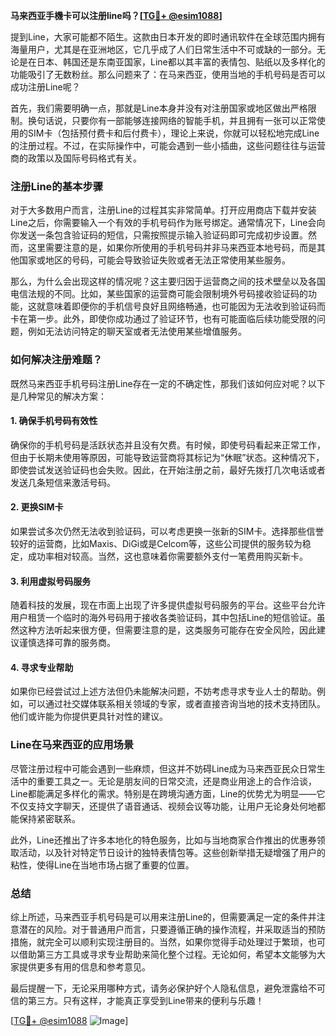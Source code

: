 **马来西亚手機卡可以注册line吗？[[TG💪+ @esim1088](https://t.me/s/esim1088)]**

提到Line，大家可能都不陌生。这款由日本开发的即时通讯软件在全球范围内拥有海量用户，尤其是在亚洲地区，它几乎成了人们日常生活中不可或缺的一部分。无论是在日本、韩国还是东南亚国家，Line都以其丰富的表情包、贴纸以及多样化的功能吸引了无数粉丝。那么问题来了：在马来西亚，使用当地的手机号码是否可以成功注册Line呢？

首先，我们需要明确一点，那就是Line本身并没有对注册国家或地区做出严格限制。换句话说，只要你有一部能够连接网络的智能手机，并且拥有一张可以正常使用的SIM卡（包括预付费卡和后付费卡），理论上来说，你就可以轻松地完成Line的注册过程。不过，在实际操作中，可能会遇到一些小插曲，这些问题往往与运营商的政策以及国际号码格式有关。

### 注册Line的基本步骤

对于大多数用户而言，注册Line的过程其实非常简单。打开应用商店下载并安装Line之后，你需要输入一个有效的手机号码作为账号绑定。通常情况下，Line会向你发送一条包含验证码的短信，只需按照提示输入验证码即可完成初步设置。然而，这里需要注意的是，如果你所使用的手机号码并非马来西亚本地号码，而是其他国家或地区的号码，可能会导致验证失败或者无法正常使用某些服务。

那么，为什么会出现这样的情况呢？这主要归因于运营商之间的技术壁垒以及各国电信法规的不同。比如，某些国家的运营商可能会限制境外号码接收验证码的功能，这就意味着即便你的手机信号良好且网络畅通，也可能因为无法收到验证码而卡在第一步。此外，即使你成功通过了验证环节，也有可能面临后续功能受限的问题，例如无法访问特定的聊天室或者无法使用某些增值服务。

### 如何解决注册难题？

既然马来西亚手机号码注册Line存在一定的不确定性，那我们该如何应对呢？以下是几种常见的解决方案：

#### 1. 确保手机号码有效性
确保你的手机号码是活跃状态并且没有欠费。有时候，即使号码看起来正常工作，但由于长期未使用等原因，可能导致运营商将其标记为“休眠”状态。这种情况下，即使尝试发送验证码也会失败。因此，在开始注册之前，最好先拨打几次电话或者发送几条短信来激活号码。

#### 2. 更换SIM卡
如果尝试多次仍然无法收到验证码，可以考虑更换一张新的SIM卡。选择那些信誉较好的运营商，比如Maxis、DiGi或是Celcom等，这些公司提供的服务较为稳定，成功率相对较高。当然，这也意味着你需要额外支付一笔费用购买新卡。

#### 3. 利用虚拟号码服务
随着科技的发展，现在市面上出现了许多提供虚拟号码服务的平台。这些平台允许用户租赁一个临时的海外号码用于接收各类验证码，其中包括Line的短信验证。虽然这种方法听起来很方便，但需要注意的是，这类服务可能存在安全风险，因此建议谨慎选择可靠的服务商。

#### 4. 寻求专业帮助
如果你已经尝试过上述方法但仍未能解决问题，不妨考虑寻求专业人士的帮助。例如，可以通过社交媒体联系相关领域的专家，或者直接咨询当地的技术支持团队。他们或许能为你提供更具针对性的建议。

### Line在马来西亚的应用场景

尽管注册过程中可能会遇到一些麻烦，但这并不妨碍Line成为马来西亚民众日常生活中的重要工具之一。无论是朋友间的日常交流，还是商业用途上的合作洽谈，Line都能满足多样化的需求。特别是在跨境沟通方面，Line的优势尤为明显——它不仅支持文字聊天，还提供了语音通话、视频会议等功能，让用户无论身处何地都能保持紧密联系。

此外，Line还推出了许多本地化的特色服务，比如与当地商家合作推出的优惠券领取活动，以及针对特定节日设计的独特表情包等。这些创新举措无疑增强了用户的粘性，使得Line在当地市场占据了重要的位置。

### 总结

综上所述，马来西亚手机号码是可以用来注册Line的，但需要满足一定的条件并注意潜在的风险。对于普通用户而言，只要遵循正确的操作流程，并采取适当的预防措施，就完全可以顺利实现注册目的。当然，如果你觉得手动处理过于繁琐，也可以借助第三方工具或寻求专业帮助来简化整个过程。无论如何，希望本文能够为大家提供更多有用的信息和参考意见。

最后提醒一下，无论采用哪种方式，请务必保护好个人隐私信息，避免泄露给不可信的第三方。只有这样，才能真正享受到Line带来的便利与乐趣！

[[TG💪+ @esim1088](https://t.me/s/esim1088) ![Image](https://i.postimg.cc/4NQfJmqS/Snipaste-2025-05-13-00-14-12.png)]